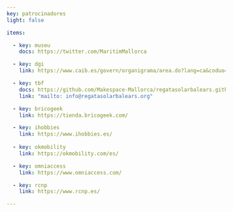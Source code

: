 ```yaml
---
key: patrocinadores
light: false

items:

  - key: museu
    docs: https://twitter.com/MaritimMallorca

  - key: dgi
    link: https://www.caib.es/govern/organigrama/area.do?lang=ca&coduo=2390343

  - key: tbf
    docs: https://github.com/Makespace-Mallorca/regatasolarbalears.github.io/raw/main/doc/Presentación_IRegataSolarIllesBalears.pdf
    link: "mailto: info@regatasolarbalears.org"

  - key: bricogeek
    link: https://tienda.bricogeek.com/

  - key: ihobbies
    link: https://www.ihobbies.es/
    
  - key: okmobility
    link: https://okmobility.com/es/

  - key: omniaccess
    link: https://www.omniaccess.com/

  - key: rcnp
    link: https://www.rcnp.es/

---
```

